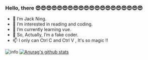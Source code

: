 ### Hello, there 😎😎😎😎😎😎😎😎😎😎😎😎😎😎😎😎😎😎😎😎
- 👋 I’m Jack Ning.
- 👀 I’m interested in reading and coding.
- 🌱 I’m currently learning vue.
- 💞️ So, Actually, I’m a fake coder.
- 📫 I only can Ctrl C and Ctrl V , It's so magic !!

![info](https://github-readme-stats.vercel.app/api?username=jack-ningtz&show_icons=true&count_private=true&hide=prs)
[![Anurag's github stats](https://github-readme-stats.vercel.app/api/top-langs/?username=jack-ningtz&layout=compact)](https://github.com/anuraghazra/github-readme-stats)
<!-- [![Anurag's github stats](https://github-profile-trophy.vercel.app/?username=jack-ningtz&title=Star,Follower,Commit,Issue&theme=chartreuse-dark)](https://github.com/jack-ningtz) -->

<!---
jack-ningtz/jack-ningtz is a ✨ special ✨ repository because its `README.md` (this file) appears on your GitHub profile.
You can click the Preview link to take a look at your changes.
--->
